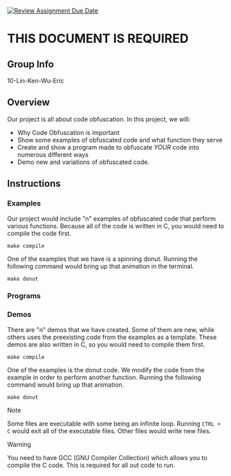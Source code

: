 [![Review Assignment Due Date](https://classroom.github.com/assets/deadline-readme-button-24ddc0f5d75046c5622901739e7c5dd533143b0c8e959d652212380cedb1ea36.svg)](https://classroom.github.com/a/ecp4su41)
# THIS DOCUMENT IS REQUIRED
## Group Info

10-Lin-Ken-Wu-Eric

## Overview

Our project is all about code obfuscation. In this project, we will: 

- Why Code Obfuscation is important 
- Show some examples of obfuscated code and what function they serve
- Create and show a program made to obfuscate *YOUR* code into numerous different ways
- Demo new and variations of obfuscated code. 

## Instructions

### Examples 

Our project would include "n" examples of obfuscated code that perform various functions. Because all of the code is written in C, you would need to compile the code first. 

```
make compile
```

One of the examples that we have is a spinning donut. Running the following command would bring up that animation in the terminal. 

```
make donut
```

### Programs

### Demos

There are "n" demos that we have created. Some of them are new, while others uses the preexisting code from the examples as a template. These demos are also written in C, so you would need to compile them first. 

```
make compile
```

One of the examples is the donut code. We modify the code from the example in order to perform another function. Running the following command would bring up that animation. 

```
make donut
```

> [!NOTE]
> Some files are executable with some being an infinite loop. Running `CTRL + C` would exit all of the executable files. Other files would write new files. 

> [!WARNING]
> You need to have GCC (GNU Compiler Collection) which allows you to compile the C code. This is required for all out code to run. 